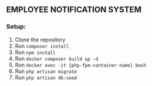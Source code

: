 ## EMPLOYEE NOTIFICATION SYSTEM

### Setup:
1. Clone the repository
2. Run `composer install`
3. Run `npm install`
4. Run `docker composer build up -d`
5. Run `docker exec -it {php-fpm-container-name} bash`
6. Run `php artisan migrate`
7. Run `php artisan db:seed`
